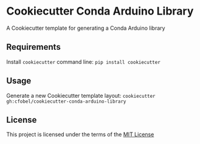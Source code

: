 Cookiecutter Conda Arduino Library
==================================

A Cookiecutter template for generating a Conda Arduino library

Requirements
------------
Install `cookiecutter` command line: `pip install cookiecutter`    

Usage
-----
Generate a new Cookiecutter template layout: `cookiecutter gh:cfobel/cookiecutter-conda-arduino-library`    

License
-------
This project is licensed under the terms of the [MIT License](/LICENSE)
